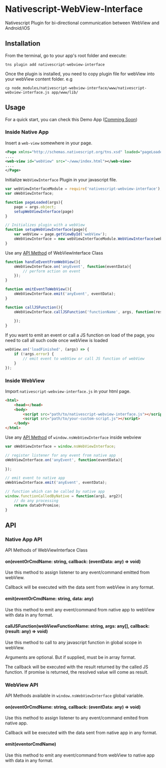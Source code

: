 # Nativescript-WebView-Interface
Nativescript Plugin for bi-directional communication between WebView and Android/iOS

## Installation
From the terminal, go to your app's root folder and execute:
```
tns plugin add nativescript-webview-interface
```

Once the plugin is installed, you need to copy plugin file for webView into your webView content folder.
e.g
```
cp node_modules/nativescript-webview-interface/www/nativescript-webview-interface.js app/www/lib/
```

## Usage
For a quick start, you can check this Demo App ([Comming Soon](#))

### Inside Native App

Insert a `web-view` somewhere in your page.
```xml
<Page xmlns="http://schemas.nativescript.org/tns.xsd" loaded="pageLoaded">
....
<web-view id="webView" src="~/www/index.html"></web-view>
....
</Page>
```

Initialize `WebViewInterface` Plugin in your javascript file.
```javascript
var webViewInterfaceModule = require('nativescript-webview-interface');
var oWebViewInterface;

function pageLoaded(args){
    page = args.object;
    setupWebViewInterface(page) 
}

// Initializes plugin with a webView
function setupWebViewInterface(page){
    var webView = page.getViewById('webView');
    oWebViewInterface = new webViewInterfaceModule.WebViewInterface(webView);
}
```

Use any [API Method](#native-app-api) of WebViewInterface Class
```javascript
function handleEventFromWebView(){
    oWebViewInterface.on('anyEvent', function(eventData){
        // perform action on event
    });
}

function emitEventToWebView(){
    oWebViewInterface.emit('anyEvent', eventData);
}

function callJSFunction(){
    oWebViewInterface.callJSFunction('functionName', args, function(result){
        
    });
}
```

If you want to emit an event or call a JS function on load of the page, you need to call all such code once webView is loaded
```javascript
webView.on('loadFinished', (args) => {
    if (!args.error) {
        // emit event to webView or call JS function of webView
    }
});
```

### Inside WebView

Import `nativescript-webview-interface.js` in your html page.
```html
<html>
    <head></head>
    <body>
        <script src="path/to/nativescript-webview-interface.js"></script>
        <script src="path/to/your-custom-script.js"></script>        
    </body>
</html>
```

Use any [API Method](#webview-api) of `window.nsWebViewInterface` inside webview

```javascript
var oWebViewInterface = window.nsWebViewInterface;

// register listener for any event from native app
oWebViewInterface.on('anyEvent', function(eventData){
    
});

// emit event to native app
oWebViewInterface.emit('anyEvent', eventData);

// function which can be called by native app
window.functionCalledByNative = function(arg1, arg2){
    // do any processing
    return dataOrPromise;
}
```
## API

### Native App API

API Methods of WebViewInterface Class

#### on(eventOrCmdName: string, callback: (eventData: any) => void)
Use this method to assign listener to any event/command emitted from webView.

Callback will be executed with the data sent from webView in any format. 

#### emit(eventOrCmdName: string, data: any)
Use this method to emit any event/command from native app to webView with data in any format.

#### callJSFunction(webViewFunctionName: string, args: any[], callback: (result: any) => void)
Use this method to call to any javascript function in global scope in webView.

Arguments are optional. But if supplied, must be in array format.

The callback will be executed with the result returned by the called JS function. If promise is returned, the resolved value will come as result.

### WebView API

API Methods available in `window.nsWebViewInterface` global variable.

#### on(eventOrCmdName: string, callback: (eventData: any) => void)
Use this method to assign listener to  any event/command emited from native app.

Callback will be executed with the data sent from native app in any format.

#### emit(eventorCmdName) 
Use this method to emit any event/command from webView to native app with data in any format.